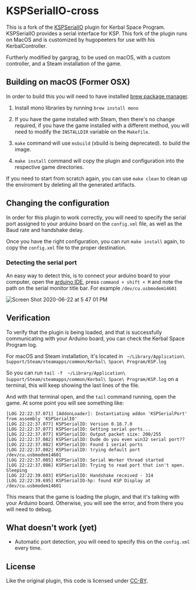 # KSPSerialIO-cross

This is a fork of the [KSPSerialIO](http://forum.kerbalspaceprogram.com/index.php?/topic/60281-hardware-plugin-arduino-based-physical-display-serial-port-io-tutorial-22-april/)
plugin for Kerbal Space Program. KSPSerialIO provides a serial interface for
KSP. This fork of the plugin runs on MacOS and is customized by hugopeeters for use with his KerbalController.

Furtherly modified by gargrag, to be used on macOS, with a custom controller, and a Steam installation of the game.

## Building on macOS (Former OSX)
In order to build this you will need to have installed [brew package manager](https://brew.sh/).
1. Install mono libraries by running `brew install mono`
1. If you have the game installed with Steam, then there's no change required, if you have the game installed with a different method, you will need to modify the `INSTALLDIR` variable on the `Makefile`.

1. `make` command will use `msbuild` (xbuild is being deprecated). to build the image. 

1. `make install` command will copy the plugin and configuration into the respective game directories.

If you need to start from scratch again, you can use `make clean` to clean up the enviroment by deleting all the generated artifacts.

## Changing the configuration
In order for this plugin to work correctly, you will need to specify the serial port assigned to your arduino board on the `config.xml` file, as well as the Baud rate and handshake delay.

Once you have the right configuration, you can run `make install` again, to copy the `config.xml` file to the proper destination.

### Detecting the serial port
An easy way to detect this, is to connect your arduino board to your computer, open the [arduino IDE](https://www.arduino.cc/en/main/software), press `command + shift + M` and note the path on the serial monitor title bar. For example `/dev/cu.usbmodem14601`

![Screen Shot 2020-06-22 at 5 47 01 PM](https://user-images.githubusercontent.com/967311/85348595-ea843c80-b4b0-11ea-893a-3ab5afe80678.png)

## Verification
To verify that the plugin is being loaded, and that is successfully communicating with your Arduino board, you can check the Kerbal Space Program log. 

For macOS and Steam installation, it's located in ` ~/Library/Application\ Support/Steam/steamapps/common/Kerbal\ Space\ Program/KSP.log` 

So you can run `tail -f  ~/Library/Application\ Support/Steam/steamapps/common/Kerbal\ Space\ Program/KSP.log` on a terminal, this will keep showing the last lines of the file.

And with that terminal open, and the `tail` command running, open the game. At some point you will see something like:

```
[LOG 22:22:37.071] [AddonLoader]: Instantiating addon 'KSPSerialPort' from assembly 'KSPSerialIO'
[LOG 22:22:37.077] KSPSerialIO: Version 0.18.7.0
[LOG 22:22:37.077] KSPSerialIO: Getting serial ports...
[LOG 22:22:37.077] KSPSerialIO: Output packet size: 200/255
[LOG 22:22:37.082] KSPSerialIO: Dude do you even win32 serial port??
[LOG 22:22:37.082] KSPSerialIO: Found 1 serial ports
[LOG 22:22:37.082] KSPSerialIO: trying default port /dev/cu.usbmodem14601
[LOG 22:22:37.085] KSPSerialIO: Serial Worker thread started
[LOG 22:22:37.086] KSPSerialIO: Trying to read port that isn't open. Sleeping
[LOG 22:22:39.603] KSPSerialIO: Handshake received - 314
[LOG 22:22:39.695] KSPSerialIO-hp: found KSP Display at /dev/cu.usbmodem14601
```

This means that the game is loading the plugin, and that it's talking with your Arduino board. Otherwise, you will see the error, and from there you will need to debug.



## What doesn't work (yet)

* Automatic port detection, you will need to specify this on the `config.xml` every time.

## License

Like the original plugin, this code is licensed under [CC-BY](https://creativecommons.org/licenses/by/4.0/).
